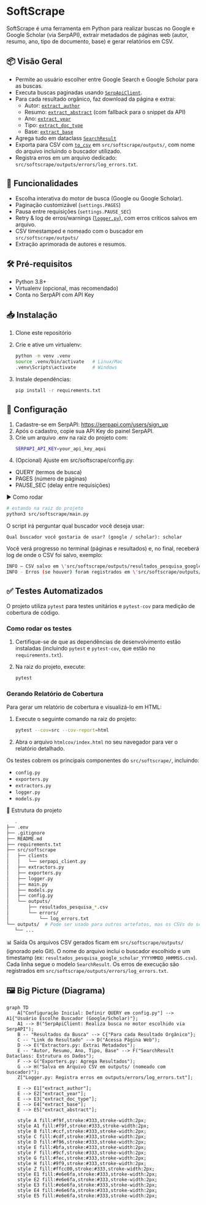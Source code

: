 # SoftScrape

SoftScrape é uma ferramenta em Python para realizar buscas no Google e Google Scholar (via SerpAPI), extrair metadados de páginas web (autor, resumo, ano, tipo de documento, base) e gerar relatórios em CSV.

## 📦 Visão Geral

- Permite ao usuário escolher entre Google Search e Google Scholar para as buscas.
- Executa buscas paginadas usando [`SerpApiClient`](src/softscrape/clients/serpapi_client.py).
- Para cada resultado orgânico, faz download da página e extrai:
  - Autor: [`extract_author`](src/softscrape/extractors.py)
  - Resumo: [`extract_abstract`](src/softscrape/extractors.py) (com fallback para o snippet da API)
  - Ano:   [`extract_year`](src/softscrape/extractors.py)
  - Tipo:  [`extract_doc_type`](src/softscrape/extractors.py)
  - Base:  [`extract_base`](src/softscrape/extractors.py)
- Agrega tudo em dataclass [`SearchResult`](src/softscrape/models.py)
- Exporta para CSV com [`to_csv`](src/softscrape/exporters.py) em `src/softscrape/outputs/`, com nome do arquivo incluindo o buscador utilizado.
- Registra erros em um arquivo dedicado: `src/softscrape/outputs/errors/log_errors.txt`.

## 🚀 Funcionalidades

- Escolha interativa do motor de busca (Google ou Google Scholar).
- Paginação customizável (`settings.PAGES`)
- Pausa entre requisições (`settings.PAUSE_SEC`)
- Retry & log de erros/warnings ([`logger.py`](src/softscrape/logger.py)), com erros críticos salvos em arquivo.
- CSV timestamped e nomeado com o buscador em `src/softscrape/outputs/`
- Extração aprimorada de autores e resumos.

## 🛠️ Pré-requisitos

- Python 3.8+
- Virtualenv (opcional, mas recomendado)
- Conta no SerpAPI com API Key

## 📥 Instalação

1. Clone este repositório
2. Crie e ative um virtualenv:

   ```bash
   python -m venv .venv
   source .venv/bin/activate   # Linux/Mac
   .venv\Scripts\activate      # Windows
   ```
3. Instale dependências:

   ```bash
   pip install -r requirements.txt
   ```

## 🔧 Configuração
1. Cadastre-se em SerpAPI:
   https://serpapi.com/users/sign_up
2. Após o cadastro, copie sua API Key do painel SerpAPI.
3. Crie um arquivo .env na raiz do projeto com:
   ```bash
   SERPAPI_API_KEY=your_api_key_aqui
   ```
4. (Opcional) Ajuste em src/softscrape/config.py:
- QUERY (termos de busca)
- PAGES (número de páginas)
- PAUSE_SEC (delay entre requisições)

▶️ Como rodar
   ```bash
   # estando na raiz do projeto
   python3 src/softscrape/main.py
   ```
O script irá perguntar qual buscador você deseja usar:
   ```
   Qual buscador você gostaria de usar? (google / scholar): scholar
   ```
Você verá progresso no terminal (páginas e resultados) e, no final, receberá log de onde o CSV foi salvo, exemplo:
   ```bash
   INFO – CSV salvo em \'src/softscrape/outputs/resultados_pesquisa_google_scholar_20250522_212537.csv\'
   INFO - Erros (se houver) foram registrados em \'src/softscrape/outputs/errors/log_errors.txt\'
   ```

## ✅ Testes Automatizados

O projeto utiliza `pytest` para testes unitários e `pytest-cov` para medição de cobertura de código.

### Como rodar os testes

1.  Certifique-se de que as dependências de desenvolvimento estão instaladas (incluindo `pytest` e `pytest-cov`, que estão no `requirements.txt`).
2.  Na raiz do projeto, execute:

    ```bash
    pytest
    ```

### Gerando Relatório de Cobertura

Para gerar um relatório de cobertura e visualizá-lo em HTML:

1.  Execute o seguinte comando na raiz do projeto:

    ```bash
    pytest --cov=src --cov-report=html
    ```
2.  Abra o arquivo `htmlcov/index.html` no seu navegador para ver o relatório detalhado.

Os testes cobrem os principais componentes do `src/softscrape/`, incluindo:
- `config.py`
- `exporters.py`
- `extractors.py`
- `logger.py`
- `models.py`

📂 Estrutura do projeto
   ```bash
      .
   ├── .env
   ├── .gitignore
   ├── README.md
   ├── requirements.txt
   ├── src/softscrape
   │   ├── clients
   │   │   └── serpapi_client.py
   │   ├── extractors.py
   │   ├── exporters.py
   │   ├── logger.py
   │   ├── main.py
   │   ├── models.py
   │   ├── config.py
   │   └── outputs/
   │       ├── resultados_pesquisa_*.csv
   │       └── errors/
   │           └── log_errors.txt
   └── outputs/  # Pode ser usado para outros artefatos, mas os CSVs do script vão para src/softscrape/outputs
      └── ...
   ```

📊 Saída
Os arquivos CSV gerados ficam em `src/softscrape/outputs/` (ignorado pelo Git). O nome do arquivo inclui o buscador escolhido e um timestamp (ex: `resultados_pesquisa_google_scholar_YYYYMMDD_HHMMSS.csv`). Cada linha segue o modelo `SearchResult`.
Os erros de execução são registrados em `src/softscrape/outputs/errors/log_errors.txt`.

## 🖼️ Big Picture (Diagrama)

```mermaid
graph TD
    A["Configuração Inicial: Definir QUERY em config.py"] --> A1{"Usuário Escolhe Buscador (Google/Scholar)"};
    A1 --> B("SerpApiClient: Realiza busca no motor escolhido via SerpAPI");
    B -- "Resultados da Busca" --> C{"Para cada Resultado Orgânico"};
    C -- "Link do Resultado" --> D("Acessa Página Web");
    D --> E("Extractors.py: Extrai Metadados");
    E -- "Autor, Resumo, Ano, Tipo, Base" --> F("SearchResult Dataclass: Estrutura os Dados");
    F --> G("Exporters.py: Agrega Resultados");
    G --> H("Salva em Arquivo CSV em outputs/ (nomeado com buscador)");
    Z["Logger.py: Registra erros em outputs/errors/log_errors.txt"];

    E --> E1["extract_author"];
    E --> E2["extract_year"];
    E --> E3["extract_doc_type"];
    E --> E4["extract_base"];
    E --> E5["extract_abstract"];

    style A fill:#f9f,stroke:#333,stroke-width:2px;
    style A1 fill:#f9f,stroke:#333,stroke-width:2px;
    style B fill:#ccf,stroke:#333,stroke-width:2px;
    style C fill:#cdf,stroke:#333,stroke-width:2px;
    style D fill:#f96,stroke:#333,stroke-width:2px;
    style E fill:#bfa,stroke:#333,stroke-width:2px;
    style F fill:#9cf,stroke:#333,stroke-width:2px;
    style G fill:#fec,stroke:#333,stroke-width:2px;
    style H fill:#9f9,stroke:#333,stroke-width:2px;
    style Z fill:#ffcc00,stroke:#333,stroke-width:2px;
    style E1 fill:#e6e6fa,stroke:#333,stroke-width:2px;
    style E2 fill:#e6e6fa,stroke:#333,stroke-width:2px;
    style E3 fill:#e6e6fa,stroke:#333,stroke-width:2px;
    style E4 fill:#e6e6fa,stroke:#333,stroke-width:2px;
    style E5 fill:#e6e6fa,stroke:#333,stroke-width:2px;
```